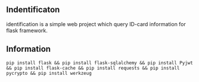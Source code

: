## Indentificaton
identification is a simple web project which query ID-card information for flask framework.

## Information
    pip install flask && pip install flask-sqlalchemy && pip install Pyjwt && pip install flask-cache && pip install requests && pip install pycrypto && pip install werkzeug
